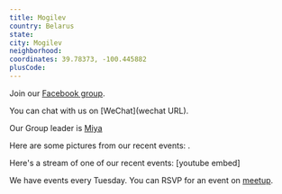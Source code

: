 ```yaml
---
title: Mogilev
country: Belarus
state: 
city: Mogilev
neighborhood: 
coordinates: 39.78373, -100.445882
plusCode:
---
```

Join our [Facebook group](https://www.facebook.com/groups/free.code.camp.mogilev).

You can chat with us on [WeChat](wechat URL).

Our Group leader is [Miya](freecodecamp.org/miya)

Here are some pictures from our recent events:
![]().

Here's a stream of one of our recent events:
[youtube embed]

We have events every Tuesday. You can RSVP for an event on [meetup](meetupurl).
